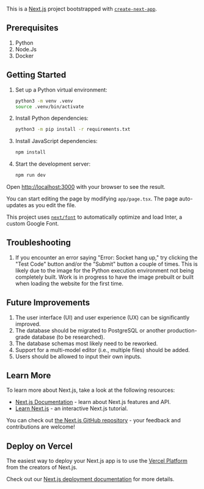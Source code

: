 This is a [Next.js](https://nextjs.org/) project bootstrapped with [`create-next-app`](https://github.com/vercel/next.js/tree/canary/packages/create-next-app).

## Prerequisites

1. Python
2. Node.Js
3. Docker

## Getting Started

1. Set up a Python virtual environment:

   ```bash
   python3 -m venv .venv
   source .venv/bin/activate
   ```

2. Install Python dependencies:

   ```bash
   python3 -m pip install -r requirements.txt
   ```

3. Install JavaScript dependencies:

   ```bash
   npm install
   ```

4. Start the development server:
   ```bash
   npm run dev
   ```

Open [http://localhost:3000](http://localhost:3000) with your browser to see the result.

You can start editing the page by modifying `app/page.tsx`. The page auto-updates as you edit the file.

This project uses [`next/font`](https://nextjs.org/docs/basic-features/font-optimization) to automatically optimize and load Inter, a custom Google Font.

## Troubleshooting

1. If you encounter an error saying "Error: Socket hang up," try clicking the "Test Code" button and/or the "Submit" button a couple of times. This is likely due to the image for the Python execution environment not being completely built. Work is in progress to have the image prebuilt or built when loading the website for the first time.

## Future Improvements

1. The user interface (UI) and user experience (UX) can be significantly improved.
2. The database should be migrated to PostgreSQL or another production-grade database (to be researched).
3. The database schemas most likely need to be reworked.
4. Support for a multi-model editor (i.e., multiple files) should be added.
5. Users should be allowed to input their own inputs.

## Learn More

To learn more about Next.js, take a look at the following resources:

- [Next.js Documentation](https://nextjs.org/docs) - learn about Next.js features and API.
- [Learn Next.js](https://nextjs.org/learn) - an interactive Next.js tutorial.

You can check out [the Next.js GitHub repository](https://github.com/vercel/next.js/) - your feedback and contributions are welcome!

## Deploy on Vercel

The easiest way to deploy your Next.js app is to use the [Vercel Platform](https://vercel.com/new?utm_medium=default-template&filter=next.js&utm_source=create-next-app&utm_campaign=create-next-app-readme) from the creators of Next.js.

Check out our [Next.js deployment documentation](https://nextjs.org/docs/deployment) for more details.
